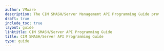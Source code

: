 ```yaml
---
author: VMware
description: The CIM SMASH/Server Management API Programming Guide provides information about developing applications using the CIM SMASH/Server Management API.
draft: true
include_toc: true
layout: guide
linktitle: CIM SMASH/Server API Programming Guide
title: CIM SMASH/Server API Programming Guide
type: guide
---
```

